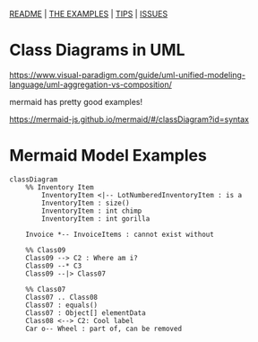 [README](../../README.md)
| 
[THE EXAMPLES](../the-examples.md)
| 
[TIPS](../general/tips.md)
| 
[ISSUES](../general/issues.md)

# Class Diagrams in UML

https://www.visual-paradigm.com/guide/uml-unified-modeling-language/uml-aggregation-vs-composition/

mermaid has pretty good examples!

https://mermaid-js.github.io/mermaid/#/classDiagram?id=syntax

# Mermaid Model Examples

```mermaid
classDiagram
    %% Inventory Item
        InventoryItem <|-- LotNumberedInventoryItem : is a
        InventoryItem : size()
        InventoryItem : int chimp
        InventoryItem : int gorilla

    Invoice *-- InvoiceItems : cannot exist without

    %% Class09
    Class09 --> C2 : Where am i?
    Class09 --* C3
    Class09 --|> Class07

    %% Class07
    Class07 .. Class08
    Class07 : equals()
    Class07 : Object[] elementData
    Class08 <--> C2: Cool label
    Car o-- Wheel : part of, can be removed
```
